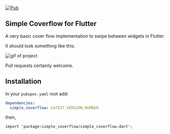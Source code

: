 
[![Pub](https://img.shields.io/pub/v/simple_coverflow.svg)](https://pub.dartlang.org/packages/simple_coverflow)

## Simple Coverflow for Flutter

A very basic cover flow implementation to swipe between widgets in Flutter.

It should look something like this:

![gif of project](https://raw.githubusercontent.com/efortuna/coverflow/master/coverflowDemo.gif)


Pull requests certainly welcome.


## Installation
In your `pubspec.yaml` root add:

```yaml
dependencies:
  simple_coverflow: LATEST_VERSION_NUMBER
```

then,

`import 'package:simple_coverflow/simple_coverflow.dart';`



